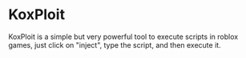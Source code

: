# KoxPloit
KoxPloit is a simple but very powerful tool to execute scripts in roblox games, just click on "inject", type the script, and then execute it.
